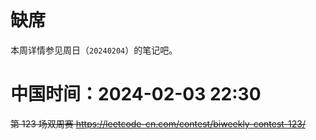 
# 缺席

本周详情参见周日（`20240204`）的笔记吧。

# 中国时间：2024-02-03 22:30

~~第 123 场双周赛 https://leetcode-cn.com/contest/biweekly-contest-123/~~
